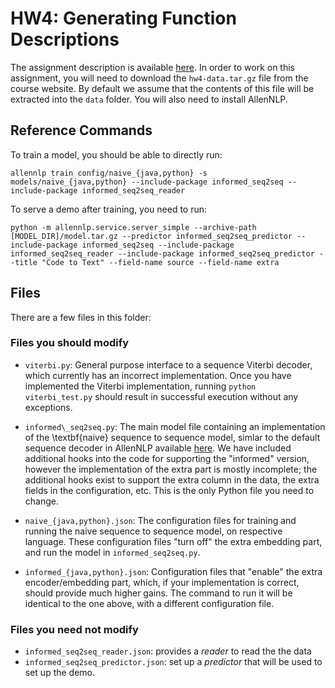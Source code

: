 HW4: Generating Function Descriptions
===

The assignment description is available [here](https://canvas.eee.uci.edu/courses/14385/assignments/270638).
In order to work on this assignment, you will need to download the `hw4-data.tar.gz` file from the course website.
By default we assume that the contents of this file will be extracted into the `data` folder. You will also need to install AllenNLP.

## Reference Commands

To train a model, you should be able to directly run:
```
allennlp train config/naive_{java,python} -s models/naive_{java,python} --include-package informed_seq2seq --include-package informed_seq2seq_reader
```

To serve a demo after training, you need to run:
```
python -m allennlp.service.server_simple --archive-path [MODEL_DIR]/model.tar.gz --predictor informed_seq2seq_predictor --include-package informed_seq2seq --include-package informed_seq2seq_reader --include-package informed_seq2seq_predictor --title "Code to Text" --field-name source --field-name extra
```

## Files

There are a few files in this folder:

### Files you should modify

* `viterbi.py`: General purpose interface to a sequence Viterbi decoder, which currently has an incorrect implementation. Once you have implemented the Viterbi implementation, running `python viterbi_test.py` should result in successful execution without any exceptions.

* `informed\_seq2seq.py`: The main model file containing an implementation of the \textbf{naive} sequence to sequence model, simlar to the default sequence decoder in AllenNLP available [here](https://github.com/allenai/allennlp/blob/master/allennlp/models/encoder_decoders/simple_seq2seq.py). 
We have included additional hooks into the code for supporting the "informed" version, however the implementation of the extra part is mostly incomplete; the additional hooks exist to support the extra column in the data, the extra fields in the configuration, etc. This is the only Python file you need to change.
* `naive_{java,python}.json`: The configuration files for training and running the naive sequence to sequence model, on respective language.
These configuration files "turn off" the extra embedding part, and run the model in `informed_seq2seq.py`.
* `informed_{java,python}.json`:
  Configuration files that "enable" the extra encoder/embedding part, which, if your implementation is correct, should provide much higher gains. The command to run it will be identical to the one above, with a different configuration file.

### Files you need not modify

* `informed_seq2seq_reader.json`: provides a _reader_ to read the the data
* `informed_seq2seq_predictor.json`: set up a _predictor_ that will be used to set up the demo.
